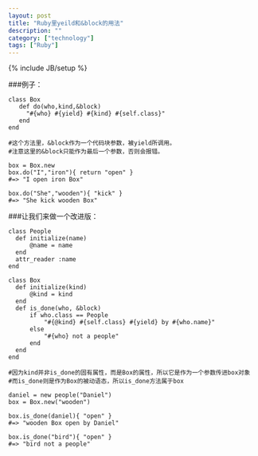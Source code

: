 ```yaml
---
layout: post
title: "Ruby里yeild和&block的用法"
description: ""
category: ["technology"]
tags: ["Ruby"]
---
```

{% include JB/setup %}

###例子：

	class Box
	   def do(who,kind,&block)
	     "#{who} #{yield} #{kind} #{self.class}"
	   end
	end

	#这个方法里，&block作为一个代码块参数，被yield所调用。
	#注意这里的&block只能作为最后一个参数，否则会报错。

	box = Box.new
	box.do("I","iron"){ return "open" }
	#=> "I open iron Box"

	box.do("She","wooden"){ "kick" }
	#=> "She kick wooden Box"

###让我们来做一个改进版：

	class People
	  def initialize(name)
	      @name = name
	  end
	  attr_reader :name
	end

	class Box
	  def initialize(kind)
	      @kind = kind
	  end
	  def is_done(who, &block)
	      if who.class == People
	          "#{@kind} #{self.class} #{yield} by #{who.name}"
	      else
	          "#{who} not a people"
	      end
	  end
	end

	#因为kind并非is_done的固有属性，而是Box的属性，所以它是作为一个参数传进box对象
	#而is_done则是作为Box的被动语态，所以is_done方法属于box

	daniel = new people("Daniel")
	box = Box.new("wooden")

	box.is_done(daniel){ "open" }
	#=> "wooden Box open by Daniel"

	box.is_done("bird"){ "open" }
	#=> "bird not a people" 